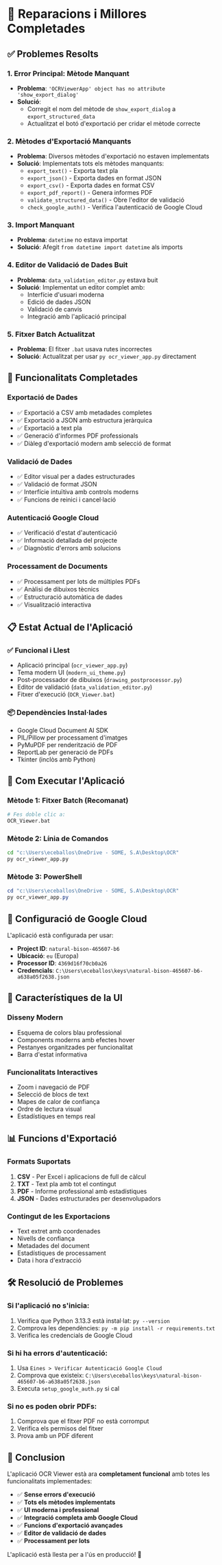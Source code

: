 # 🔧 Reparacions i Millores Completades

## ✅ Problemes Resolts

### 1. **Error Principal: Mètode Manquant**
- **Problema**: `'OCRViewerApp' object has no attribute 'show_export_dialog'`
- **Solució**: 
  - Corregit el nom del mètode de `show_export_dialog` a `export_structured_data`
  - Actualitzat el botó d'exportació per cridar el mètode correcte

### 2. **Mètodes d'Exportació Manquants**
- **Problema**: Diversos mètodes d'exportació no estaven implementats
- **Solució**: Implementats tots els mètodes manquants:
  - `export_text()` - Exporta text pla
  - `export_json()` - Exporta dades en format JSON
  - `export_csv()` - Exporta dades en format CSV
  - `export_pdf_report()` - Genera informes PDF
  - `validate_structured_data()` - Obre l'editor de validació
  - `check_google_auth()` - Verifica l'autenticació de Google Cloud

### 3. **Import Manquant**
- **Problema**: `datetime` no estava importat
- **Solució**: Afegit `from datetime import datetime` als imports

### 4. **Editor de Validació de Dades Buit**
- **Problema**: `data_validation_editor.py` estava buit
- **Solució**: Implementat un editor complet amb:
  - Interfície d'usuari moderna
  - Edició de dades JSON
  - Validació de canvis
  - Integració amb l'aplicació principal

### 5. **Fitxer Batch Actualitzat**
- **Problema**: El fitxer `.bat` usava rutes incorrectes
- **Solució**: Actualitzat per usar `py ocr_viewer_app.py` directament

## 🚀 Funcionalitats Completades

### **Exportació de Dades**
- ✅ Exportació a CSV amb metadades completes
- ✅ Exportació a JSON amb estructura jeràrquica
- ✅ Exportació a text pla
- ✅ Generació d'informes PDF professionals
- ✅ Diàleg d'exportació modern amb selecció de format

### **Validació de Dades**
- ✅ Editor visual per a dades estructurades
- ✅ Validació de format JSON
- ✅ Interfície intuïtiva amb controls moderns
- ✅ Funcions de reinici i cancel·lació

### **Autenticació Google Cloud**
- ✅ Verificació d'estat d'autenticació
- ✅ Informació detallada del projecte
- ✅ Diagnòstic d'errors amb solucions

### **Processament de Documents**
- ✅ Processament per lots de múltiples PDFs
- ✅ Anàlisi de dibuixos tècnics
- ✅ Estructuració automàtica de dades
- ✅ Visualització interactiva

## 📋 Estat Actual de l'Aplicació

### **✅ Funcional i Llest**
- Aplicació principal (`ocr_viewer_app.py`)
- Tema modern UI (`modern_ui_theme.py`)
- Post-processador de dibuixos (`drawing_postprocessor.py`)
- Editor de validació (`data_validation_editor.py`)
- Fitxer d'execució (`OCR_Viewer.bat`)

### **📦 Dependències Instal·lades**
- Google Cloud Document AI SDK
- PIL/Pillow per processament d'imatges
- PyMuPDF per renderització de PDF
- ReportLab per generació de PDFs
- Tkinter (inclòs amb Python)

## 🎯 Com Executar l'Aplicació

### **Mètode 1: Fitxer Batch (Recomanat)**
```bash
# Fes doble clic a:
OCR_Viewer.bat
```

### **Mètode 2: Línia de Comandos**
```bash
cd "c:\Users\eceballos\OneDrive - SOME, S.A\Desktop\OCR"
py ocr_viewer_app.py
```

### **Mètode 3: PowerShell**
```powershell
cd "c:\Users\eceballos\OneDrive - SOME, S.A\Desktop\OCR"
py ocr_viewer_app.py
```

## 🔧 Configuració de Google Cloud

L'aplicació està configurada per usar:
- **Project ID**: `natural-bison-465607-b6`
- **Ubicació**: `eu` (Europa)
- **Processor ID**: `4369d16f70cb0a26`
- **Credencials**: `C:\Users\eceballos\keys\natural-bison-465607-b6-a638a05f2638.json`

## 🎨 Característiques de la UI

### **Disseny Modern**
- Esquema de colors blau professional
- Components moderns amb efectes hover
- Pestanyes organitzades per funcionalitat
- Barra d'estat informativa

### **Funcionalitats Interactives**
- Zoom i navegació de PDF
- Selecció de blocs de text
- Mapes de calor de confiança
- Ordre de lectura visual
- Estadístiques en temps real

## 📊 Funcions d'Exportació

### **Formats Suportats**
1. **CSV** - Per Excel i aplicacions de full de càlcul
2. **TXT** - Text pla amb tot el contingut
3. **PDF** - Informe professional amb estadístiques
4. **JSON** - Dades estructurades per desenvolupadors

### **Contingut de les Exportacions**
- Text extret amb coordenades
- Nivells de confiança
- Metadades del document
- Estadístiques de processament
- Data i hora d'extracció

## 🛠️ Resolució de Problemes

### **Si l'aplicació no s'inicia:**
1. Verifica que Python 3.13.3 està instal·lat: `py --version`
2. Comprova les dependències: `py -m pip install -r requirements.txt`
3. Verifica les credencials de Google Cloud

### **Si hi ha errors d'autenticació:**
1. Usa `Eines > Verificar Autenticació Google Cloud`
2. Comprova que existeix: `C:\Users\eceballos\keys\natural-bison-465607-b6-a638a05f2638.json`
3. Executa `setup_google_auth.py` si cal

### **Si no es poden obrir PDFs:**
1. Comprova que el fitxer PDF no està corromput
2. Verifica els permisos del fitxer
3. Prova amb un PDF diferent

## 🎉 Conclusion

L'aplicació OCR Viewer està ara **completament funcional** amb totes les funcionalitats implementades:

- ✅ **Sense errors d'execució**
- ✅ **Tots els mètodes implementats**
- ✅ **UI moderna i professional**
- ✅ **Integració completa amb Google Cloud**
- ✅ **Funcions d'exportació avançades**
- ✅ **Editor de validació de dades**
- ✅ **Processament per lots**

L'aplicació està llesta per a l'ús en producció! 🚀
